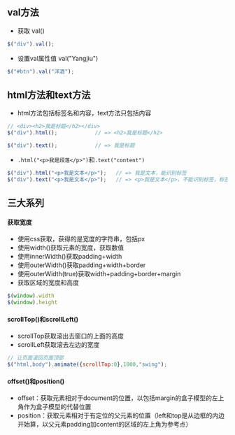 ## val方法
- 获取 val()
```js
$("div").val();
```

- 设置val属性值 val("Yangjiu")
```js
$("#btn").val("洋酒");
```

## html方法和text方法
- html方法包括标签名和内容，text方法只包括内容
```js
// <div><h2>我是标题</h2></div>
$("div").html();            // => <h2>我是标题</h2>

$("div").text();            // => 我是标题
```

- `.html("<p>我是段落</p>")`和`.text("content")`
```js
$("div").html("<p>我是文本</p>");   // => 我是文本，能识别标签
$("div").text("<p>我是文本</p>");   // => <p>我是文本</p>，不能识别标签，标签都会变成文本
```

## 三大系列
#### 获取宽度
- 使用css获取，获得的是宽度的字符串，包括px
- 使用width()获取元素的宽度，获取数值
- 使用innerWidth()获取padding+width
- 使用outerWidth()获取padding+width+border
- 使用outerWidth(true)获取width+padding+border+margin
- 获取区域的宽度和高度
```js
$(window).width
$(window).height
```
#### scrollTop()和scrollLeft()
- scrollTop获取滚出去窗口的上面的高度
- scrollLeft获取滚去左边的宽度 

```js
// 让页面滚回页面顶部
$("html,body").animate({scrollTop:0},1000,"swing");
```

#### offset()和position()
- offset：获取元素相对于document的位置，以包括margin的盒子模型的左上角作为盒子模型的代替位置
- position：获取元素相对于有定位的父元素的位置（left和top是从边框的内边开始算，以父元素padding加content的区域的左上角为参考点）

